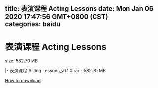
title: 表演课程 Acting Lessons
date: Mon Jan 06 2020 17:47:56 GMT+0800 (CST)    
categories: baidu
---

# 表演课程 Acting Lessons
size: 582.70 MB
 
 
|- 表演课程 Acting Lessons_v0.1.0.rar - 582.70 MB

[How to download](https://bpcam.bemobtrk.com/go/2ceec3aa-1ca2-46d6-b9ff-aaa5c184517c?jno=1285)